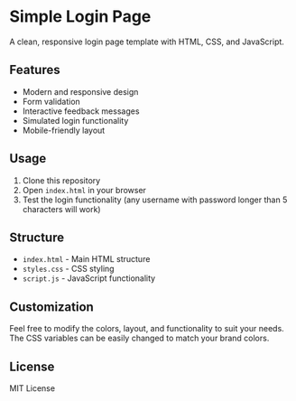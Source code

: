 # Simple Login Page

A clean, responsive login page template with HTML, CSS, and JavaScript.

## Features

- Modern and responsive design
- Form validation
- Interactive feedback messages
- Simulated login functionality
- Mobile-friendly layout

## Usage

1. Clone this repository
2. Open `index.html` in your browser
3. Test the login functionality (any username with password longer than 5 characters will work)

## Structure

- `index.html` - Main HTML structure
- `styles.css` - CSS styling
- `script.js` - JavaScript functionality

## Customization

Feel free to modify the colors, layout, and functionality to suit your needs. The CSS variables can be easily changed to match your brand colors.

## License

MIT License
